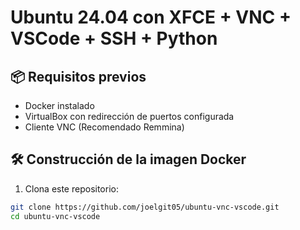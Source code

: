 # Ubuntu 24.04 con XFCE + VNC + VSCode + SSH + Python

## 📦 Requisitos previos

- Docker instalado
- VirtualBox con redirección de puertos configurada
- Cliente VNC (Recomendado Remmina)

## 🛠 Construcción de la imagen Docker

1. Clona este repositorio:
```bash
git clone https://github.com/joelgit05/ubuntu-vnc-vscode.git
cd ubuntu-vnc-vscode
